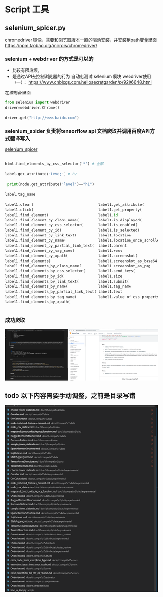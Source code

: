 # Script 工具


## selenium_spider.py
chromedriver 镜像，需要和浏览器版本一直的驱动安装，并安装到path变量里面
https://npm.taobao.org/mirrors/chromedriver/



### selenium + webdriver 的方式是可以的
- 比较有限麻烦，
- 是通过API去控制浏览器的行为
自动化测试 selenium 模块 webdriver使用（一）：
https://www.cnblogs.com/hellosecretgarden/p/9206648.html 

在控制台里面
```python
from selenium import webdriver
driver=webdriver.Chrome()

driver.get("http://www.baidu.com")


```

### selenium_spider 负责将tensorflow api 文档爬取并调用百度API方式翻译写入

[selenium_spider](spider_tensorflow_docs.py)



```python

html.find_elements_by_css_selector('*') # 全部

label.get_attribute('leve;') # h2
 
 print(node.get_attribute('level')=="h1")

label.tag_name 

label1.clear(                              label1.get_attribute(
label1.click(                              label1.get_property(
label1.find_element(                       label1.id
label1.find_element_by_class_name(         label1.is_displayed(
label1.find_element_by_css_selector(       label1.is_enabled(
label1.find_element_by_id(                 label1.is_selected(
label1.find_element_by_link_text(          label1.location
label1.find_element_by_name(               label1.location_once_scrolled_into_view
label1.find_element_by_partial_link_text(  label1.parent
label1.find_element_by_tag_name(           label1.rect
label1.find_element_by_xpath(              label1.screenshot(
label1.find_elements(                      label1.screenshot_as_base64
label1.find_elements_by_class_name(        label1.screenshot_as_png
label1.find_elements_by_css_selector(      label1.send_keys(
label1.find_elements_by_id(                label1.size
label1.find_elements_by_link_text(         label1.submit(
label1.find_elements_by_name(              label1.tag_name
label1.find_elements_by_partial_link_text( label1.text
label1.find_elements_by_tag_name(          label1.value_of_css_property(
label1.find_elements_by_xpath(
    
```

### 成功爬取

![](images/argsort.png)


## todo 以下内容需要手动调整，之前是目录写错


![](images/wait_update.png)